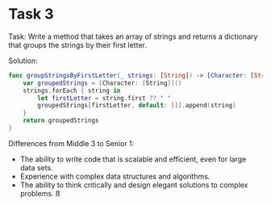 # Task 3

Task: Write a method that takes an array of strings and returns a dictionary
that groups the strings by their first letter.

Solution:

```swift
func groupStringsByFirstLetter(_ strings: [String]) -> [Character: [String]] {
    var groupedStrings = [Character: [String]]()
    strings.forEach { string in
        let firstLetter = string.first ?? " "
        groupedStrings[firstLetter, default: []].append(string)
    }
    return groupedStrings
}
```

Differences from Middle 3 to Senior 1:

-   The ability to write code that is scalable and efficient, even for large
    data sets.
-   Experience with complex data structures and algorithms.
-   The ability to think critically and design elegant solutions to complex
    problems. ß

